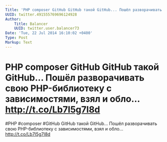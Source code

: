 ```yaml
---
Title: 'PHP composer GitHub GitHub такой GitHub... Пошёл разворачивать свою PHP-библиотеку с зависимостями, взял и обло… http://t.co/Lb7I5g7I8d'
UUID: twitter.491555769696124928
Author:
    Title: Balancer
    UUID: twitter.user.balancer73
Date: 'Tue, 22 Jul 2014 16:10:02 +0400'
Type: Post
Markup: Text
---
```


# PHP composer GitHub GitHub такой GitHub... Пошёл разворачивать свою PHP-библиотеку с зависимостями, взял и обло… http://t.co/Lb7I5g7I8d

#PHP #composer #GitHub GitHub такой GitHub... Пошёл
разворачивать свою PHP-библиотеку с зависимостями, взял и
обло… http://t.co/Lb7I5g7I8d